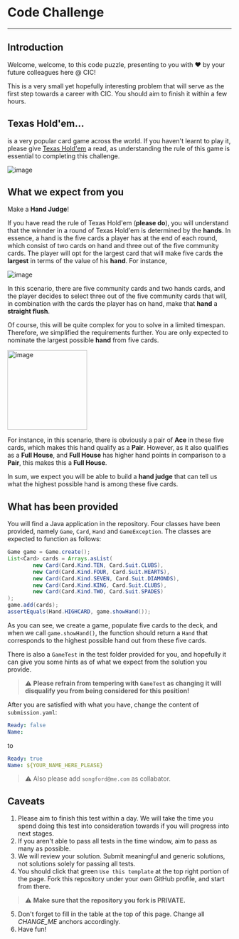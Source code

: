 # Code Challenge

----

## Introduction
Welcome, welcome, to this code puzzle, presenting to you with ❤️ by your future colleagues here @ CIC!

This is a very small yet hopefully interesting problem that will serve as the first step towards a career with CIC. You should aim to finish it within a few hours. 

## Texas Hold'em...

is a very popular card game across the world. If you haven't learnt to play it, please give [Texas Hold'em](https://en.wikipedia.org/wiki/Texas_hold_%27em) a read, as understanding the rule of this game is essential to completing this challenge. 

![image](https://user-images.githubusercontent.com/7297840/111072409-77769680-8515-11eb-8fc5-46991b5ee577.png)

## What we expect from you

Make a **Hand Judge**!

If you have read the rule of Texas Hold'em (**please do**), you will understand that the winnder in a round of Texas Hold'em is determined by the **hands**. In essence, a hand is the five cards a player has at the end of each round, which consist of two cards on hand and three out of the five community cards. The player will opt for the largest card that will make five cards the **largest** in terms of the value of his **hand**. For instance,

![image](https://user-images.githubusercontent.com/7297840/111101545-1be3f180-8585-11eb-8faa-ae12e1b1d28b.png)

In this scenario, there are five community cards and two hands cards, and the player decides to select three out of the five community cards that will, in combination with the cards the player has on hand, make that **hand** a **straight flush**. 

Of course, this will be quite complex for you to solve in a limited timespan. Therefore, we simplified the requirements further. You are only expected to nominate the largest possible **hand** from five cards. 

<img width="179" alt="image" src="https://user-images.githubusercontent.com/7297840/111102008-07ecbf80-8586-11eb-9cba-b88bd2e3e368.png">

For instance, in this scenario, there is obviously a pair of **Ace** in these five cards, which makes this hand qualify as a **Pair**. However, as it also qualifies as a **Full House**, and **Full House** has higher hand points in comparison to a **Pair**, this makes this a **Full House**. 

In sum, we expect you will be able to build a **hand judge** that can tell us what the highest possible hand is among these five cards.

## What has been provided

You will find a Java application in the repository. Four classes have been provided, namely `Game`, `Card`, `Hand` and `GameException`. The classes are expected to function as follows:

```java
Game game = Game.create();
List<Card> cards = Arrays.asList(
        new Card(Card.Kind.TEN, Card.Suit.CLUBS),
        new Card(Card.Kind.FOUR, Card.Suit.HEARTS),
        new Card(Card.Kind.SEVEN, Card.Suit.DIAMONDS),
        new Card(Card.Kind.KING, Card.Suit.CLUBS),
        new Card(Card.Kind.TWO, Card.Suit.SPADES)
);
game.add(cards);
assertEquals(Hand.HIGHCARD, game.showHand());
```

As you can see, we create a game, populate five cards to the deck, and when we call `game.showHand()`, the function should return a `Hand` that corresponds to the highest possible hand out from these five cards. 

There is also a `GameTest` in the test folder provided for you, and hopefully it can give you some hints as of what we expect from the solution you provide. 

> ⚠️ **Please refrain from tempering with `GameTest` as changing it will disqualify you from being considered for this position!**

After you are satisfied with what you have, change the content of `submission.yaml`:
```yaml
Ready: false
Name: 
```
to
```yaml
Ready: true
Name: ${YOUR_NAME_HERE_PLEASE}
```
> ⚠️ Also please add `songford@me.com` as collabator. 

## Caveats

1. Please aim to finish this test within a day. We will take the time you spend doing this test into consideration towards if you will progress into next stages.
2. If you aren't able to pass all tests in the time window, aim to pass as many as possible. 
3. We will review your solution. Submit meaningful and generic solutions, not solutions solely for passing all tests.  
4. You should click that green `Use this template` at the top right portion of the page. Fork this repository under your own GitHub profile, and start from there.
> :warning: **Make sure that the repository you fork is **PRIVATE**.**
5. Don't forget to fill in the table at the top of this page. Change all *CHANGE_ME* anchors accordingly. 
6. Have fun!
